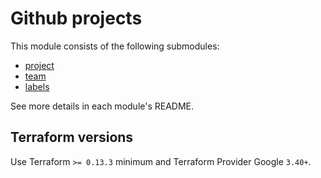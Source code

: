 # Github projects

This module consists of the following submodules:

- [project](https://github.com/nlamirault/terraform-github-project/tree/master/modules/project)
- [team](https://github.com/nlamirault/terraform-github-project/tree/master/modules/team)
- [labels](https://github.com/nlamirault/terraform-github-project/tree/master/modules/labels)

See more details in each module's README.

## Terraform versions

Use Terraform `>= 0.13.3` minimum and Terraform Provider Google `3.40+`.

